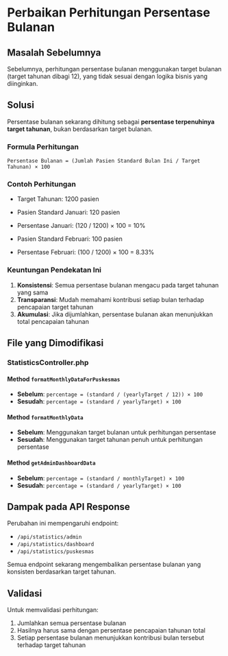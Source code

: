 # Perbaikan Perhitungan Persentase Bulanan

## Masalah Sebelumnya

Sebelumnya, perhitungan persentase bulanan menggunakan target bulanan (target tahunan dibagi 12), yang tidak sesuai dengan logika bisnis yang diinginkan.

## Solusi

Persentase bulanan sekarang dihitung sebagai **persentase terpenuhinya target tahunan**, bukan berdasarkan target bulanan.

### Formula Perhitungan

```
Persentase Bulanan = (Jumlah Pasien Standard Bulan Ini / Target Tahunan) × 100
```

### Contoh Perhitungan

- Target Tahunan: 1200 pasien
- Pasien Standard Januari: 120 pasien
- Persentase Januari: (120 / 1200) × 100 = 10%

- Pasien Standard Februari: 100 pasien  
- Persentase Februari: (100 / 1200) × 100 = 8.33%

### Keuntungan Pendekatan Ini

1. **Konsistensi**: Semua persentase bulanan mengacu pada target tahunan yang sama
2. **Transparansi**: Mudah memahami kontribusi setiap bulan terhadap pencapaian target tahunan
3. **Akumulasi**: Jika dijumlahkan, persentase bulanan akan menunjukkan total pencapaian tahunan

## File yang Dimodifikasi

### StatisticsController.php

#### Method `formatMonthlyDataForPuskesmas`
- **Sebelum**: `percentage = (standard / (yearlyTarget / 12)) × 100`
- **Sesudah**: `percentage = (standard / yearlyTarget) × 100`

#### Method `formatMonthlyData`
- **Sebelum**: Menggunakan target bulanan untuk perhitungan persentase
- **Sesudah**: Menggunakan target tahunan penuh untuk perhitungan persentase

#### Method `getAdminDashboardData`
- **Sebelum**: `percentage = (standard / monthlyTarget) × 100`
- **Sesudah**: `percentage = (standard / yearlyTarget) × 100`

## Dampak pada API Response

Perubahan ini mempengaruhi endpoint:
- `/api/statistics/admin`
- `/api/statistics/dashboard`
- `/api/statistics/puskesmas`

Semua endpoint sekarang mengembalikan persentase bulanan yang konsisten berdasarkan target tahunan.

## Validasi

Untuk memvalidasi perhitungan:
1. Jumlahkan semua persentase bulanan
2. Hasilnya harus sama dengan persentase pencapaian tahunan total
3. Setiap persentase bulanan menunjukkan kontribusi bulan tersebut terhadap target tahunan